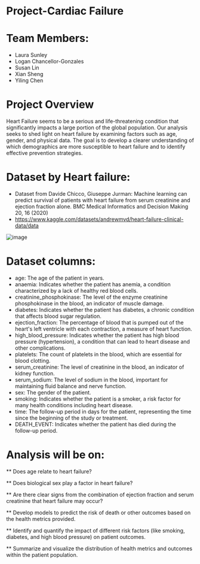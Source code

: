 
# Project-Cardiac Failure

# Team Members:
  - Laura Sunley
  - Logan Chancellor-Gonzales
  - Susan Lin
  - Xian Sheng
  - Yiling Chen

# Project Overview

Heart Failure seems to be a serious and life-threatening condition that significantly impacts a large portion of the global population. Our analysis seeks to shed light on heart failure by examining factors such as age, gender, and physical data. The goal is to develop a clearer understanding of which demographics are more susceptible to heart failure and to identify effective prevention strategies. 


# Dataset by Heart failure:
  - Dataset from Davide Chicco, Giuseppe Jurman: Machine learning can predict survival of patients with heart failure from serum creatinine and ejection fraction alone. BMC Medical Informatics and Decision Making 20, 16 (2020)
  - https://www.kaggle.com/datasets/andrewmvd/heart-failure-clinical-data/data


![image](https://github.com/user-attachments/assets/73f61d80-2773-4908-82be-423a56fb63fa)

# Dataset columns:
  - age: The age of the patient in years.
  - anaemia: Indicates whether the patient has anemia, a condition characterized by a lack of healthy red blood cells.
  - creatinine_phosphokinase: The level of the enzyme creatinine phosphokinase in the blood, an indicator of muscle damage.
  - diabetes: Indicates whether the patient has diabetes, a chronic condition that affects blood sugar regulation.
  - ejection_fraction: The percentage of blood that is pumped out of the heart's left ventricle with each contraction, a measure of heart function.
  - high_blood_pressure: Indicates whether the patient has high blood pressure (hypertension), a condition that can lead to heart disease and other complications.
  - platelets: The count of platelets in the blood, which are essential for blood clotting.
  - serum_creatinine: The level of creatinine in the blood, an indicator of kidney function.
  - serum_sodium: The level of sodium in the blood, important for maintaining fluid balance and nerve function.
  - sex: The gender of the patient.
  - smoking: Indicates whether the patient is a smoker, a risk factor for many health conditions including heart disease.
  - time: The follow-up period in days for the patient, representing the time since the beginning of the study or treatment.
  - DEATH_EVENT: Indicates whether the patient has died during the follow-up period.

# Analysis will be on:

** Does age relate to heart failure?

** Does biological sex play a factor in heart failure?

** Are there clear signs from the combination of ejection fraction and serum creatinine that heart failure may occur?

** Develop models to predict the risk of death or other outcomes based on the health metrics provided.

** Identify and quantify the impact of different risk factors (like smoking, diabetes, and high blood pressure) on patient outcomes.

** Summarize and visualize the distribution of health metrics and outcomes within the patient population.
